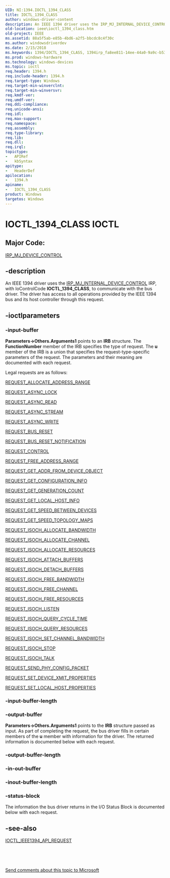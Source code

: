 ```yaml
---
UID: NI:1394.IOCTL_1394_CLASS
title: IOCTL_1394_CLASS
author: windows-driver-content
description: An IEEE 1394 driver uses the IRP_MJ_INTERNAL_DEVICE_CONTROL IRP, with IoControlCode IOCTL_1394_CLASS, to communicate with the bus driver. The driver has access to all operations provided by the IEEE 1394 bus and its host controller through this request.
old-location: ieee\ioctl_1394_class.htm
old-project: IEEE
ms.assetid: 88a5f5ab-e85b-4bd6-a2f5-bbcdc8c4f30c
ms.author: windowsdriverdev
ms.date: 2/15/2018
ms.keywords: 1394/IOCTL_1394_CLASS, 1394irp_fa8ee811-14ee-44a0-9a9c-b53a421497d4.xml, IEEE.ioctl_1394_class, IOCTL_1394_CLASS, IOCTL_1394_CLASS control code [Buses]
ms.prod: windows-hardware
ms.technology: windows-devices
ms.topic: ioctl
req.header: 1394.h
req.include-header: 1394.h
req.target-type: Windows
req.target-min-winverclnt: 
req.target-min-winversvr: 
req.kmdf-ver: 
req.umdf-ver: 
req.ddi-compliance: 
req.unicode-ansi: 
req.idl: 
req.max-support: 
req.namespace: 
req.assembly: 
req.type-library: 
req.lib: 
req.dll: 
req.irql: 
topictype:
-	APIRef
-	kbSyntax
apitype:
-	HeaderDef
apilocation:
-	1394.h
apiname:
-	IOCTL_1394_CLASS
product: Windows
targetos: Windows
---
```


# IOCTL_1394_CLASS IOCTL


##  Major Code: 


[IRP_MJ_DEVICE_CONTROL](https://docs.microsoft.com/en-us/windows-hardware/drivers/kernel/irp-mj-device-control)

## -description


An IEEE 1394 driver uses the <a href="https://msdn.microsoft.com/library/windows/hardware/ff550766">IRP_MJ_INTERNAL_DEVICE_CONTROL</a> IRP, with IoControlCode <b>IOCTL_1394_CLASS</b>, to communicate with the bus driver. The driver has access to all operations provided by the IEEE 1394 bus and its host controller through this request.
     


## -ioctlparameters




### -input-buffer

<b>Parameters-&gt;Others.Arguments1</b> points to an <b>IRB</b> structure. The <b>FunctionNumber</b> member of the IRB specifies the type of request. The <b>u</b> member of the IRB is a union that specifies the request-type-specific parameters of the request. The parameters and their meaning are documented with each request.

Legal requests are as follows:


<a href="https://msdn.microsoft.com/library/windows/hardware/ff537632">REQUEST_ALLOCATE_ADDRESS_RANGE</a>



<a href="https://msdn.microsoft.com/library/windows/hardware/ff537633">REQUEST_ASYNC_LOCK</a>



<a href="https://msdn.microsoft.com/library/windows/hardware/ff537634">REQUEST_ASYNC_READ</a>



<a href="https://msdn.microsoft.com/library/windows/hardware/ff537635">REQUEST_ASYNC_STREAM</a>



<a href="https://msdn.microsoft.com/library/windows/hardware/ff537636">REQUEST_ASYNC_WRITE</a>



<a href="https://msdn.microsoft.com/library/windows/hardware/ff537637">REQUEST_BUS_RESET</a>



<a href="https://msdn.microsoft.com/library/windows/hardware/ff537638">REQUEST_BUS_RESET_NOTIFICATION</a>



<a href="https://msdn.microsoft.com/library/windows/hardware/ff537639">REQUEST_CONTROL</a>



<a href="https://msdn.microsoft.com/library/windows/hardware/ff537640">REQUEST_FREE_ADDRESS_RANGE</a>



<a href="https://msdn.microsoft.com/library/windows/hardware/ff537641">REQUEST_GET_ADDR_FROM_DEVICE_OBJECT</a>



<a href="https://msdn.microsoft.com/library/windows/hardware/ff537642">REQUEST_GET_CONFIGURATION_INFO</a>



<a href="https://msdn.microsoft.com/library/windows/hardware/ff537643">REQUEST_GET_GENERATION_COUNT</a>



<a href="https://msdn.microsoft.com/library/windows/hardware/ff537644">REQUEST_GET_LOCAL_HOST_INFO</a>



<a href="https://msdn.microsoft.com/library/windows/hardware/ff537645">REQUEST_GET_SPEED_BETWEEN_DEVICES</a>



<a href="https://msdn.microsoft.com/library/windows/hardware/ff537646">REQUEST_GET_SPEED_TOPOLOGY_MAPS</a>



<a href="https://msdn.microsoft.com/library/windows/hardware/ff537647">REQUEST_ISOCH_ALLOCATE_BANDWIDTH</a>



<a href="https://msdn.microsoft.com/library/windows/hardware/ff537648">REQUEST_ISOCH_ALLOCATE_CHANNEL</a>



<a href="https://msdn.microsoft.com/library/windows/hardware/ff537649">REQUEST_ISOCH_ALLOCATE_RESOURCES</a>



<a href="https://msdn.microsoft.com/library/windows/hardware/ff537650">REQUEST_ISOCH_ATTACH_BUFFERS</a>



<a href="https://msdn.microsoft.com/library/windows/hardware/ff537651">REQUEST_ISOCH_DETACH_BUFFERS</a>



<a href="https://msdn.microsoft.com/library/windows/hardware/ff537652">REQUEST_ISOCH_FREE_BANDWIDTH</a>



<a href="https://msdn.microsoft.com/library/windows/hardware/ff537653">REQUEST_ISOCH_FREE_CHANNEL</a>



<a href="https://msdn.microsoft.com/library/windows/hardware/ff537654">REQUEST_ISOCH_FREE_RESOURCES</a>



<a href="https://msdn.microsoft.com/library/windows/hardware/ff537655">REQUEST_ISOCH_LISTEN</a>



<a href="https://msdn.microsoft.com/library/windows/hardware/ff537656">REQUEST_ISOCH_QUERY_CYCLE_TIME</a>



<a href="https://msdn.microsoft.com/library/windows/hardware/ff537657">REQUEST_ISOCH_QUERY_RESOURCES</a>



<a href="https://msdn.microsoft.com/library/windows/hardware/ff537658">REQUEST_ISOCH_SET_CHANNEL_BANDWIDTH</a>



<a href="https://msdn.microsoft.com/library/windows/hardware/ff537659">REQUEST_ISOCH_STOP</a>



<a href="https://msdn.microsoft.com/library/windows/hardware/ff537660">REQUEST_ISOCH_TALK</a>



<a href="https://msdn.microsoft.com/library/windows/hardware/ff537661">REQUEST_SEND_PHY_CONFIG_PACKET</a>



<a href="https://msdn.microsoft.com/library/windows/hardware/ff537662">REQUEST_SET_DEVICE_XMIT_PROPERTIES</a>



<a href="https://msdn.microsoft.com/library/windows/hardware/ff537663">REQUEST_SET_LOCAL_HOST_PROPERTIES</a>



### -input-buffer-length



<text></text>




### -output-buffer

<b>Parameters-&gt;Others.Arguments1</b> points to the <b>IRB</b> structure passed as input. As part of completing the request, the bus driver fills in certain members of the <b>u</b> member with information for the driver. The returned information is documented below with each request.


### -output-buffer-length



<text></text>




### -in-out-buffer



<text></text>




### -inout-buffer-length



<text></text>




### -status-block

The information the bus driver returns in the I/O Status Block is documented below with each request.


## -see-also

<a href="https://msdn.microsoft.com/library/windows/hardware/ff537241">IOCTL_IEEE1394_API_REQUEST</a>



 

 

<a href="mailto:wsddocfb@microsoft.com?subject=Documentation%20feedback [IEEE\buses]:%20IOCTL_1394_CLASS control code%20 RELEASE:%20(2/15/2018)&amp;body=%0A%0APRIVACY STATEMENT%0A%0AWe use your feedback to improve the documentation. We don't use your email address for any other purpose, and we'll remove your email address from our system after the issue that you're reporting is fixed. While we're working to fix this issue, we might send you an email message to ask for more info. Later, we might also send you an email message to let you know that we've addressed your feedback.%0A%0AFor more info about Microsoft's privacy policy, see http://privacy.microsoft.com/en-us/default.aspx." title="Send comments about this topic to Microsoft">Send comments about this topic to Microsoft</a>

